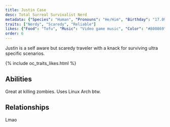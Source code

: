 ```yaml
---
title: Justin Case
desc: Total Surreal Survivalist Nerd
metadata: {"Species": "Human", "Pronouns": "He/Him", "Birthday": "17.09", "Height": "164cm"}
traits: ["Nerdy", "Scaredy", "Reliable"]
likes: {"Food": "Tofu", "Music": "Video game music", "Color": "#800869"}
order: 6
---
```

Justin is a self aware but scaredy traveler with a knack for surviving ultra specific scenarios.

{% include oc_traits_likes.html %}

## Abilities
Great at killing zombies. Uses Linux Arch btw.

## Relationships
Lmao
